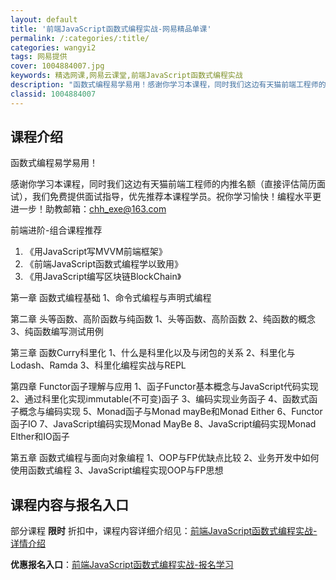 ```yaml
---
layout: default
title: '前端JavaScript函数式编程实战-网易精品单课'
permalink: /:categories/:title/
categories: wangyi2
tags: 网易提供
cover: 1004884007.jpg
keywords: 精选网课,网易云课堂,前端JavaScript函数式编程实战
description: "函数式编程易学易用！感谢你学习本课程，同时我们这边有天猫前端工程师的内推名额（直接评估简历面试），我们免费提供面试指导，优先推荐本课程学员。祝你学习愉快！编程水平更进一步！助教邮箱：chh_"
classid: 1004884007
---
```


## 课程介绍

函数式编程易学易用！

感谢你学习本课程，同时我们这边有天猫前端工程师的内推名额（直接评估简历面试），我们免费提供面试指导，优先推荐本课程学员。祝你学习愉快！编程水平更进一步！助教邮箱：chh_exe@163.com

前端进阶-组合课程推荐
1. 《用JavaScript写MVVM前端框架》
2. 《前端JavaScript函数式编程学以致用》
3. 《用JavaScript编写区块链BlockChain》

第一章 函数式编程基础
1、命令式编程与声明式编程

第二章 头等函数、高阶函数与纯函数
1、头等函数、高阶函数
2、纯函数的概念
3、纯函数编写测试用例

第三章 函数Curry科里化
1、什么是科里化以及与闭包的关系
2、科里化与Lodash、Ramda
3、科里化编程实战与REPL

第四章 Functor函子理解与应用 
1、函子Functor基本概念与JavaScript代码实现
2、通过科里化实现immutable(不可变)函子
3、编码实现业务函子
4、函数式函子概念与编码实现
5、Monad函子与Monad mayBe和Monad Either
6、Functor函子IO
7、JavaScript编码实现Monad MayBe
8、JavaScript编码实现Monad Elther和IO函子

第五章 函数式编程与面向对象编程
1、OOP与FP优缺点比较
2、业务开发中如何使用函数式编程
3、JavaScript编程实现OOP与FP思想

## 课程内容与报名入口

部分课程 **限时** 折扣中，课程内容详细介绍见：[前端JavaScript函数式编程实战-详情介绍](https://study.163.com/course/introduction/1004884007.htm?share=1&shareId=1025206652&utm_campaign=share&utm_medium=iphoneShare&utm_source=&utm_u=1025206652)

**优惠报名入口**：[前端JavaScript函数式编程实战-报名学习](https://study.163.com/course/introduction/1004884007.htm?share=1&shareId=1025206652&utm_campaign=share&utm_medium=iphoneShare&utm_source=&utm_u=1025206652)

